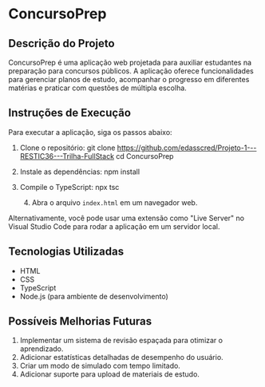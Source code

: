 # ConcursoPrep

## Descrição do Projeto

ConcursoPrep é uma aplicação web projetada para auxiliar estudantes na preparação para concursos públicos. A aplicação oferece funcionalidades para gerenciar planos de estudo, acompanhar o progresso em diferentes matérias e praticar com questões de múltipla escolha.

## Instruções de Execução

Para executar a aplicação, siga os passos abaixo:

1. Clone o repositório:
   git clone https://github.com/edasscred/Projeto-1---RESTIC36---Trilha-FullStack
   cd ConcursoPrep

2. Instale as dependências:
   npm install

3. Compile o TypeScript:
   npx tsc

   4. Abra o arquivo `index.html` em um navegador web.

Alternativamente, você pode usar uma extensão como "Live Server" no Visual Studio Code para rodar a aplicação em um servidor local.

## Tecnologias Utilizadas

- HTML
- CSS
- TypeScript
- Node.js (para ambiente de desenvolvimento)

## Possíveis Melhorias Futuras

1. Implementar um sistema de revisão espaçada para otimizar o aprendizado.
2. Adicionar estatísticas detalhadas de desempenho do usuário.
3. Criar um modo de simulado com tempo limitado.
4. Adicionar suporte para upload de materiais de estudo.



   

